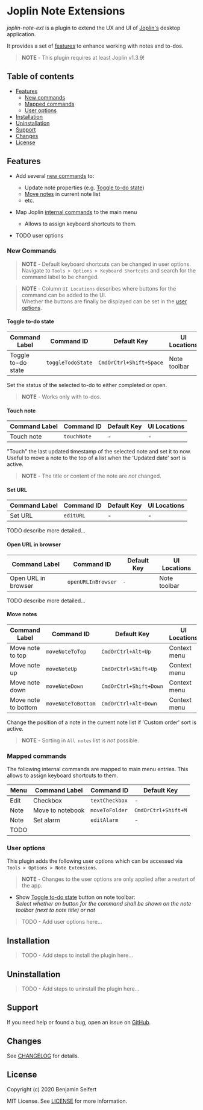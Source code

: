 # Joplin Note Extensions

_joplin-note-ext_ is a plugin to extend the UX and UI of [Joplin's](https://joplinapp.org/) desktop application.

It provides a set of [features](#features) to enhance working with notes and to-dos.

> **NOTE** - This plugin requires at least Joplin v1.3.9!

## Table of contents

* [Features](#features)
  * [New commands](#new-commands)
  * [Mapped commands](#mapped-commands)
  * [User options](#user-options)
* [Installation](#installation)
* [Uninstallation](#uninstallation)
* [Support](#support)
* [Changes](#changes)
* [License](#license)

## Features

* Add several [new commands](#new-commands) to:
  * Update note properties (e.g. [Toggle to-do state](#toggle-to-do-state))
  * [Move notes](#move-notes) in current note list
  * etc.
  
* Map Joplin [internal commands](#mapped-commands) to the main menu
  * Allows to assign keyboard shortcuts to them.
 
* TODO user options

### New Commands

> **NOTE** - Default keyboard shortcuts can be changed in user options.\
> Navigate to `Tools > Options > Keyboard Shortcuts` and search for the command label to be changed.

> **NOTE** - Column `UI Locations` describes where buttons for the command can be added to the UI.\
> Whether the buttons are finally be displayed can be set in the [user options](#user-options).

#### Toggle to-do state

| Command Label      | Command ID        | Default Key             | UI Locations |
| ------------------ | ----------------- | ----------------------- | ------------ |
| Toggle to-do state | `toggleTodoState` | `CmdOrCtrl+Shift+Space` | Note toolbar |

Set the status of the selected to-do to either completed or open.

> **NOTE** - Works only with to-dos.

#### Touch note

| Command Label | Command ID  | Default Key | UI Locations |
| ------------- | ----------- | ----------- | ------------ |
| Touch note    | `touchNote` | -           | -            |

"Touch" the last updated timestamp of the selected note and set it to now.
Useful to move a note to the top of a list when the 'Updated date' sort is active.

> **NOTE** - The title or content of the note are _not_ changed.

#### Set URL

| Command Label | Command ID | Default Key | UI Locations |
| ------------- | ---------- | ----------- | ------------ |
| Set URL       | `editURL`  | -           | -            |

TODO describe more detailed...

#### Open URL in browser

| Command Label       | Command ID         | Default Key            | UI Locations |
| ------------------- | ------------------ | ---------------------- | ------------ |
| Open URL in browser | `openURLInBrowser` | `-`                    | Note toolbar |

TODO describe more detailed...

#### Move notes

| Command Label       | Command ID         | Default Key            | UI Locations |
| ------------------- | ------------------ | ---------------------- | ------------ |
| Move note to top    | `moveNoteToTop`    | `CmdOrCtrl+Alt+Up`     | Context menu |
| Move note up        | `moveNoteUp`       | `CmdOrCtrl+Shift+Up`   | Context menu |
| Move note down      | `moveNoteDown`     | `CmdOrCtrl+Shift+Down` | Context menu |
| Move note to bottom | `moveNoteToBottom` | `CmdOrCtrl+Alt+Down`   | Context menu |

Change the position of a note in the current note list if 'Custom order' sort is active.

> **NOTE** - Sorting in `All notes` list is _not_ possible.

### Mapped commands

The following internal commands are mapped to main menu entries. This allows to assign keyboard shortcuts to them.
 
| Menu    | Command Label       | Command ID         | Default Key            |
| --------| ------------------- | ------------------ | ---------------------- |
| Edit    | Checkbox            | `textCheckbox`     | -                      |
| Note    | Move to notebook    | `moveToFolder`     | `CmdOrCtrl+Shift+M`    |
| Note    | Set alarm           | `editAlarm`        | -                      |
| TODO | | | |

### User options

This plugin adds the following user options which can be accessed via `Tools > Options > Note Extensions`.

> **NOTE** - Changes to the user options are only applied after a restart of the app.

- Show [Toggle to-do state](#toggle-to-do-state) button on note toolbar:\
  _Select whether an button for the command shall be shown on the note toolbar (next to note title) or not_

> TODO - Add user options here...

## Installation

> TODO - Add steps to install the plugin here...

## Uninstallation

> TODO - Add steps to uninstall the plugin here...

## Support

If you need help or found a bug, open an issue on [GitHub](https://github.com/benji300/joplin-note-ext/issues).

## Changes

See [CHANGELOG](./CHANGELOG.md) for details.

## License

Copyright (c) 2020 Benjamin Seifert

MIT License. See [LICENSE](./LICENSE) for more information.
